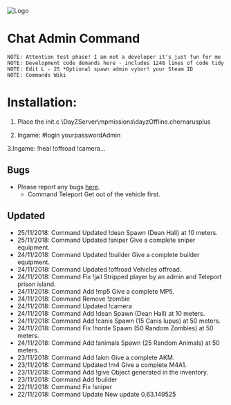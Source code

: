 ![Logo](https://cdn.discordapp.com/attachments/499241118060511252/514073091375235082/dayzlogo1.png)

Chat Admin Command
=================================


    NOTE: Attention test phase! I am not a developer it's just fun for me
    NOTE: Development code demands here - includes 1248 lines of code tidy
    NOTE: Edit L - 25 *Optional spawn admin vybor! your Steam ID
    NOTE: Commands Wiki



Installation:
=================================

1. Place the init.c \DayZServer\mpmissions\dayzOffline.chernarusplus

2. Ingame: #login yourpasswordAdmin

3.Ingame: !heal !offroad !camera…


Bugs
-----------

 - Please report any bugs [here](https://github.com/Malotruu/DayZMalotru.chernarusplus/issues).
   * Command  Teleport   Get out of the vehicle first.
 
 
 Updated
-----------
* 25/11/2018: Command  Updated   !dean      Spawn (Dean Hall) at 10 meters.
* 25/11/2018: Command  Updated   !sniper    Give a complete sniper equipment.
* 24/11/2018: Command  Updated   !builder   Give a complete builder equipment.
* 24/11/2018: Command  Updated   !offroad   Vehicles offroad.
* 24/11/2018: Command    Fix     !jail      Stripped player by an admin and Teleport prison island.
* 24/11/2018: Command    Add     !mp5       Give a complete MP5.
* 24/11/2018: Command   Remove   !zombie
* 24/11/2018: Command  Updated   !camera
* 24/11/2018: Command    Add     !dean      Spawn (Dean Hall) at 10 meters.
* 24/11/2018: Command    Add     !canis     Spawn (15 Canis lupus) at 50 meters.	
* 24/11/2018: Command    Fix     !horde     Spawn (50 Random Zombies) at 50 meters.
* 24/11/2018: Command    Add     !animals   Spawn (25 Random Animals) at 50 meters.
* 23/11/2018: Command    Add     !akm       Give a complete AKM.
* 23/11/2018: Command  Updated   !m4        Give a complete M4A1.
* 23/11/2018: Command    Add     !give      Object generated in the inventory.
* 23/11/2018: Command    Add     !builder      
* 22/11/2018: Command    Fix     !sniper
* 22/11/2018: Command   Update               New update 0.63.149525

